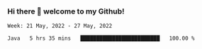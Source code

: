 ### Hi there 👋 welcome to my Github! 

<!--START_SECTION:waka-->
```text
Week: 21 May, 2022 - 27 May, 2022

Java   5 hrs 35 mins   █████████████████████████   100.00 % 
```
<!--END_SECTION:waka-->
